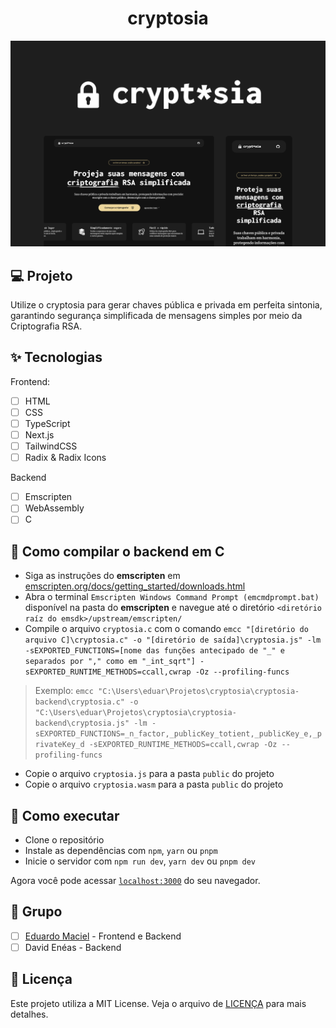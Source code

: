 <h1 align="center">
    cryptosia
</h1>

![cover](.github/cover.png?style=flat)

## 💻 Projeto

Utilize o cryptosia para gerar chaves pública e privada em perfeita sintonia, garantindo segurança simplificada de mensagens simples por meio da Criptografia RSA.

## ✨ Tecnologias

Frontend:

-   [ ] HTML
-   [ ] CSS
-   [ ] TypeScript
-   [ ] Next.js
-   [ ] TailwindCSS
-   [ ] Radix & Radix Icons

Backend

-   [ ] Emscripten
-   [ ] WebAssembly
-   [ ] C

## 💽 Como compilar o backend em C

-   Siga as instruções do **emscripten** em [emscripten.org/docs/getting_started/downloads.html](https://emscripten.org/docs/getting_started/downloads.html)
-   Abra o terminal `Emscripten Windows Command Prompt (emcmdprompt.bat)` disponível na pasta do **emscripten** e navegue até o diretório `<diretório raíz do emsdk>/upstream/emscripten/`
-   Compile o arquivo `cryptosia.c` com o comando `emcc "[diretório do arquivo C]\cryptosia.c" -o "[diretório de saída]\cryptosia.js" -lm -sEXPORTED_FUNCTIONS=[nome das funções antecipado de "_" e separados por "," como em "_int_sqrt"] -sEXPORTED_RUNTIME_METHODS=ccall,cwrap -Oz --profiling-funcs`

> Exemplo: `emcc "C:\Users\eduar\Projetos\cryptosia\cryptosia-backend\cryptosia.c" -o "C:\Users\eduar\Projetos\cryptosia\cryptosia-backend\cryptosia.js" -lm -sEXPORTED_FUNCTIONS=_n_factor,_publicKey_totient,_publicKey_e,_privateKey_d -sEXPORTED_RUNTIME_METHODS=ccall,cwrap -Oz --profiling-funcs`

-   Copie o arquivo `cryptosia.js` para a pasta `public` do projeto
-   Copie o arquivo `cryptosia.wasm` para a pasta `public` do projeto

## 🚀 Como executar

-   Clone o repositório
-   Instale as dependências com `npm`, `yarn` ou `pnpm`
-   Inicie o servidor com `npm run dev`, `yarn dev` ou `pnpm dev`

Agora você pode acessar [`localhost:3000`](http://localhost:3000) do seu navegador.

## 👥 Grupo

-   [ ] [Eduardo Maciel](https://github.com/theduardomaciel) - Frontend e Backend
-   [ ] David Enéas - Backend

## 📝 Licença

Este projeto utiliza a MIT License. Veja o arquivo de [LICENÇA](LICENSE) para mais detalhes.
